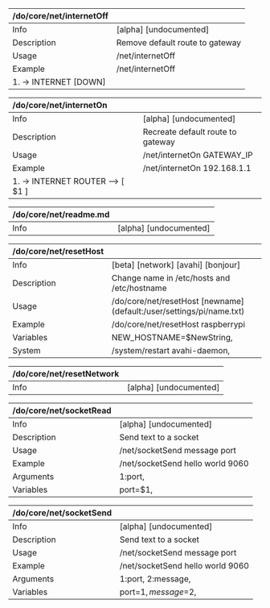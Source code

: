 | /do/core/net/internetOff   |                                 |
|:---------------------------|:--------------------------------|
| Info                       | [alpha] [undocumented]          |
| Description                | Remove default route to gateway |
| Usage                      | /net/internetOff                |
| Example                    | /net/internetOff                |
| 1. -> INTERNET [DOWN]      |                                 |

| /do/core/net/internetOn          |                                   |
|:---------------------------------|:----------------------------------|
| Info                             | [alpha] [undocumented]            |
| Description                      | Recreate default route to gateway |
| Usage                            | /net/internetOn GATEWAY_IP        |
| Example                          | /net/internetOn 192.168.1.1       |
| 1. -> INTERNET ROUTER --> [ $1 ] |                                   |

| /do/core/net/readme.md   |                        |
|:-------------------------|:-----------------------|
| Info                     | [alpha] [undocumented] |

| /do/core/net/resetHost   |                                                                       |
|:-------------------------|:----------------------------------------------------------------------|
| Info                     | [beta] [network] [avahi] [bonjour]                                    |
| Description              | Change name in /etc/hosts and /etc/hostname                           |
| Usage                    | /do/core/net/resetHost [newname] (default:/user/settings/pi/name.txt) |
| Example                  | /do/core/net/resetHost raspberrypi                                    |
| Variables                | NEW_HOSTNAME=$NewString,                                              |
| System                   | /system/restart avahi-daemon,                                         |

| /do/core/net/resetNetwork   |                        |
|:----------------------------|:-----------------------|
| Info                        | [alpha] [undocumented] |

| /do/core/net/socketRead   |                                  |
|:--------------------------|:---------------------------------|
| Info                      | [alpha] [undocumented]           |
| Description               | Send text to a socket            |
| Usage                     | /net/socketSend message port     |
| Example                   | /net/socketSend hello world 9060 |
| Arguments                 | 1:port,                          |
| Variables                 | port=$1,                         |

| /do/core/net/socketSend   |                                  |
|:--------------------------|:---------------------------------|
| Info                      | [alpha] [undocumented]           |
| Description               | Send text to a socket            |
| Usage                     | /net/socketSend message port     |
| Example                   | /net/socketSend hello world 9060 |
| Arguments                 | 1:port, 2:message,               |
| Variables                 | port=$1, message=$2,             |

